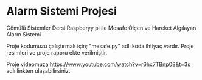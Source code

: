 # Alarm Sistemi Projesi
Gömülü Sistemler Dersi Raspberyy pi ile Mesafe Ölçen ve Hareket Algılayan Alarm Sistemi

Proje kodumuzu çalıştırmak için; "mesafe.py" adlı koda ihtiyaç vardır. Proje resimleri ve proje raporu ekte verilmiştir.

Proje videomuza https://www.youtube.com/watch?v=r6hx7TBnp08&t=3s adlı linkten ulaşabilirsiniz.
